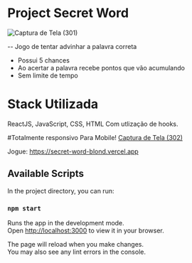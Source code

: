 # Project Secret Word

![Captura de Tela (301)](https://user-images.githubusercontent.com/34719454/190030454-914b4206-21c2-4e9e-9eaf-f8a9d11f3566.png)

-- Jogo de tentar advinhar a palavra correta
- Possui 5 chances 
- Ao acertar a palavra recebe pontos que vão acumulando
- Sem limite de tempo

# Stack Utilizada
ReactJS, JavaScript, CSS, HTML
Com utlização de hooks.

#Totalmente responsivo Para Mobile!
[Captura de Tela (302)](https://user-images.githubusercontent.com/34719454/190030460-725dcfe1-699c-4cd6-86d7-7c8ff3f00c31.png)


Jogue: https://secret-word-blond.vercel.app

## Available Scripts

In the project directory, you can run:

### `npm start`

Runs the app in the development mode.\
Open [http://localhost:3000](http://localhost:3000) to view it in your browser.

The page will reload when you make changes.\
You may also see any lint errors in the console.



